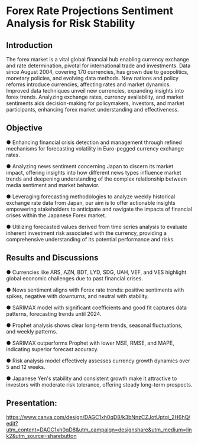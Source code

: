 # Forex Rate Projections Sentiment Analysis for Risk Stability

## Introduction

The forex market is a vital global financial hub enabling currency exchange and rate determination, pivotal for international trade and investments. Data since August 2004, covering 170 currencies, has grown due to geopolitics, monetary policies, and evolving data methods. New nations and policy reforms introduce currencies, affecting rates and market dynamics. Improved data techniques unveil new currencies, expanding insights into forex trends. Analyzing exchange rates, currency availability, and market sentiments aids decision-making for policymakers, investors, and market participants, enhancing forex market understanding and effectiveness.



## Objective

●	Enhancing financial crisis detection and management through refined mechanisms for forecasting volatility in Euro-pegged currency exchange rates.

●	Analyzing news sentiment concerning Japan to discern its market impact, offering insights into how different news types influence market trends and deepening understanding of the complex relationship between media sentiment and market behavior.

●	Leveraging forecasting methodologies to analyze weekly historical exchange rate data from Japan, our aim is to offer actionable insights empowering stakeholders to anticipate and navigate the impacts of financial crises within the Japanese Forex market.

●	Utilizing forecasted values derived from time series analysis to evaluate inherent investment risk associated with the currency, providing a comprehensive understanding of its potential performance and risks.



## Results and Discussions

●	Currencies like ARS, AZN, BDT, LYD, SDG, UAH, VEF, and VES highlight global economic challenges due to past financial crises.

●	News sentiment aligns with Forex rate trends: positive sentiments with spikes, negative with downturns, and neutral with stability.

●	SARIMAX model with significant coefficients and good fit captures data patterns, forecasting trends until 2024.

●	Prophet analysis shows clear long-term trends, seasonal fluctuations, and weekly patterns.

●	SARIMAX outperforms Prophet with lower MSE, RMSE, and MAPE, indicating superior forecast accuracy.

●	Risk analysis model effectively assesses currency growth dynamics over 5 and 12 weeks.

●	Japanese Yen's stability and consistent growth make it attractive to investors with moderate risk tolerance, offering steady long-term prospects.


## Presentation:

https://www.canva.com/design/DAGC1xh0qD8/k3bNnzCZJotUptqi_2H6hQ/edit?utm_content=DAGC1xh0qD8&utm_campaign=designshare&utm_medium=link2&utm_source=sharebutton
